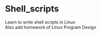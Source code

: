 # Shell_scripts
Learn to write shell scripts in Linux <br>
Also add homework of Linux Program Design
